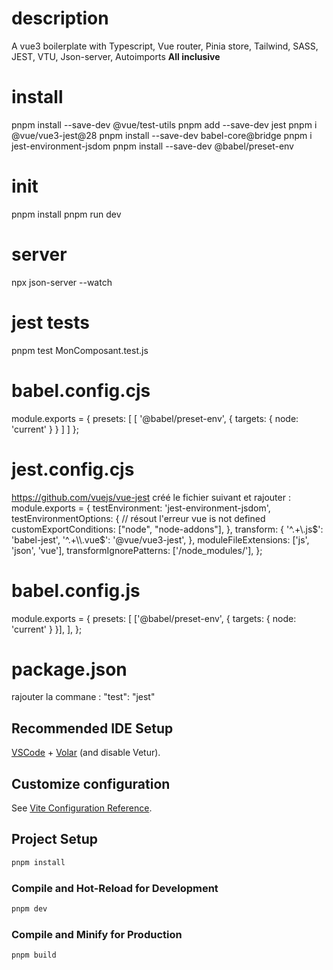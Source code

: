 # description
A vue3 boilerplate with Typescript, Vue router, Pinia store, Tailwind, SASS, JEST, VTU, Json-server, Autoimports **All inclusive**

# install
pnpm install --save-dev @vue/test-utils
pnpm add --save-dev jest
pnpm i @vue/vue3-jest@28
pnpm install --save-dev babel-core@bridge
pnpm i jest-environment-jsdom
pnpm install --save-dev @babel/preset-env


# init
pnpm install
pnpm run dev

# server
npx json-server --watch 

# jest tests
pnpm test MonComposant.test.js


# babel.config.cjs
module.exports = {
  presets: [
    [
      '@babel/preset-env',
      {
        targets: {
          node: 'current'
        }
      }
    ]
  ]
};

# jest.config.cjs
https://github.com/vuejs/vue-jest
créé le fichier suivant et rajouter :
module.exports = {
  testEnvironment: 'jest-environment-jsdom',
  testEnvironmentOptions: { // résout l'erreur vue is not defined
    customExportConditions: ["node", "node-addons"],
 },
  transform: {
    '^.+\\.js$': 'babel-jest',
    '^.+\\.vue$': '@vue/vue3-jest',
  },
  moduleFileExtensions: ['js', 'json', 'vue'],
  transformIgnorePatterns: ['/node_modules/'],
};

# babel.config.js
module.exports = {
  presets: [
    ['@babel/preset-env', { targets: { node: 'current' } }],
  ],
};

# package.json
rajouter la commane : 
    "test": "jest"

## Recommended IDE Setup

[VSCode](https://code.visualstudio.com/) + [Volar](https://marketplace.visualstudio.com/items?itemName=Vue.volar) (and disable Vetur).

## Customize configuration

See [Vite Configuration Reference](https://vitejs.dev/config/).

## Project Setup

```sh
pnpm install
```

### Compile and Hot-Reload for Development

```sh
pnpm dev
```

### Compile and Minify for Production

```sh
pnpm build
```
